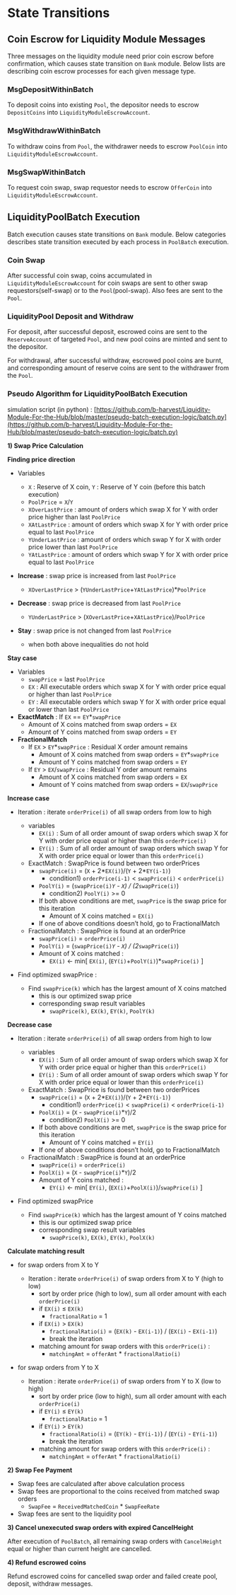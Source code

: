 <!--
order: 3
-->

# State Transitions

## Coin Escrow for Liquidity Module Messages

Three messages on the liquidity module need prior coin escrow before confirmation, which causes state transition on `Bank` module. Below lists are describing coin escrow processes for each given message type.

### MsgDepositWithinBatch

To deposit coins into existing `Pool`, the depositor needs to escrow `DepositCoins` into `LiquidityModuleEscrowAccount`.

### MsgWithdrawWithinBatch

To withdraw coins from `Pool`, the withdrawer needs to escrow `PoolCoin` into `LiquidityModuleEscrowAccount`.

### MsgSwapWithinBatch

To request coin swap, swap requestor needs to escrow `OfferCoin` into `LiquidityModuleEscrowAccount`.

## LiquidityPoolBatch Execution

Batch execution causes state transitions on `Bank` module. Below categories describes state transition executed by each process in `PoolBatch` execution.

### Coin Swap

After successful coin swap, coins accumulated in `LiquidityModuleEscrowAccount` for coin swaps are sent to other swap requestors(self-swap) or to the `Pool`(pool-swap). Also fees are sent to the `Pool`.

### LiquidityPool Deposit and Withdraw

For deposit, after successful deposit, escrowed coins are sent to the `ReserveAccount` of targeted `Pool`, and new pool coins are minted and sent to the depositor.

For withdrawal, after successful withdraw, escrowed pool coins are burnt, and corresponding amount of reserve coins are sent to the withdrawer from the `Pool`.

### Pseudo Algorithm for LiquidityPoolBatch Execution

simulation script (in python) : [https://github.com/b-harvest/Liquidity-Module-For-the-Hub/blob/master/pseudo-batch-execution-logic/batch.py](https://github.com/b-harvest/Liquidity-Module-For-the-Hub/blob/master/pseudo-batch-execution-logic/batch.py)

**1) Swap Price Calculation**

**Finding price direction**

- Variables

  - `X` : Reserve of X coin, `Y` : Reserve of Y coin (before this batch execution)
  - `PoolPrice` = `X`/`Y`
  - `XOverLastPrice` : amount of orders which swap X for Y with order price higher than last `PoolPrice`
  - `XAtLastPrice` : amount of orders which swap X for Y with order price equal to last `PoolPrice`
  - `YUnderLastPrice` : amount of orders which swap Y for X with order price lower than last `PoolPrice`
  - `YAtLastPrice` : amount of orders which swap Y for X with order price equal to last `PoolPrice`

- **Increase** : swap price is increased from last `PoolPrice`

  - `XOverLastPrice` > (`YUnderLastPrice`+`YAtLastPrice`)\*`PoolPrice`

- **Decrease** : swap price is decreased from last `PoolPrice`

  - `YUnderLastPrice` > (`XOverLastPrice`+`XAtLastPrice`)/`PoolPrice`

- **Stay** : swap price is not changed from last `PoolPrice`
  - when both above inequalities do not hold

**Stay case**

- Variables
  - `swapPrice` = last `PoolPrice`
  - `EX` : All executable orders which swap X for Y with order price equal or higher than last `PoolPrice`
  - `EY` : All executable orders which swap Y for X with order price equal or lower than last `PoolPrice`
- **ExactMatch** : If `EX` == `EY`\*`swapPrice`
  - Amount of X coins matched from swap orders = `EX`
  - Amount of Y coins matched from swap orders = `EY`
- **FractionalMatch**
  - If `EX` > `EY`\*`swapPrice` : Residual X order amount remains
    - Amount of X coins matched from swap orders = `EY`\*`swapPrice`
    - Amount of Y coins matched from swap orders = `EY`
  - If `EY` > `EX`/`swapPrice` : Residual Y order amount remains
    - Amount of X coins matched from swap orders = `EX`
    - Amount of Y coins matched from swap orders = `EX`/`swapPrice`

**Increase case**

- Iteration : iterate `orderPrice(i)` of all swap orders from low to high

  - variables
    - `EX(i)` : Sum of all order amount of swap orders which swap X for Y with order price equal or higher than this `orderPrice(i)`
    - `EY(i)` : Sum of all order amount of swap orders which swap Y for X with order price equal or lower than this `orderPrice(i)`
  - ExactMatch : SwapPrice is found between two orderPrices
    - `swapPrice(i)` = (`X` + 2*`EX(i)`)/(`Y` + 2*`EY(i-1)`)
      - condition1) `orderPrice(i-1)` < `swapPrice(i)` < `orderPrice(i)`
    - `PoolY(i)` = (`swapPrice(i)`_`Y` - `X`) / (2_`swapPrice(i)`)
      - condition2) `PoolY(i)` >= 0
    - If both above conditions are met, `swapPrice` is the swap price for this iteration
      - Amount of X coins matched = `EX(i)`
    - If one of above conditions doesn’t hold, go to FractionalMatch
  - FractionalMatch : SwapPrice is found at an orderPrice
    - `swapPrice(i)` = `orderPrice(i)`
    - `PoolY(i)` = (`swapPrice(i)`_`Y` - `X`) / (2_`swapPrice(i)`)
    - Amount of X coins matched :
      - `EX(i)` ← min[ `EX(i)`, (`EY(i)`+`PoolY(i)`)*`swapPrice(i)` ]

- Find optimized swapPrice :
  - Find `swapPrice(k)` which has the largest amount of X coins matched
    - this is our optimized swap price
    - corresponding swap result variables
      - `swapPrice(k)`, `EX(k)`, `EY(k)`, `PoolY(k)`

**Decrease case**

- Iteration : iterate `orderPrice(i)` of all swap orders from high to low

  - variables
    - `EX(i)` : Sum of all order amount of swap orders which swap X for Y with order price equal or higher than this `orderPrice(i)`
    - `EY(i)` : Sum of all order amount of swap orders which swap Y for X with order price equal or lower than this `orderPrice(i)`
  - ExactMatch : SwapPrice is found between two orderPrices
    - `swapPrice(i)` = (`X` + 2*`EX(i)`)/(`Y` + 2*`EY(i-1)`)
      - condition1) `orderPrice(i)` < `swapPrice(i)` < `orderPrice(i-1)`
    - `PoolX(i)` = (`X` - `swapPrice(i)`\*`Y`)/2
      - condition2) `PoolX(i)` >= 0
    - If both above conditions are met, `swapPrice` is the swap price for this iteration
      - Amount of Y coins matched = `EY(i)`
    - If one of above conditions doesn’t hold, go to FractionalMatch
  - FractionalMatch : SwapPrice is found at an orderPrice
    - `swapPrice(i)` = `orderPrice(i)`
    - `PoolX(i)` = (`X` - `swapPrice(i)`\*`Y`)/2
    - Amount of Y coins matched :
      - `EY(i)` ← min[ `EY(i)`, (`EX(i)`+`PoolX(i)`)/`swapPrice(i)` ]

- Find optimized swapPrice
  - Find `swapPrice(k)` which has the largest amount of Y coins matched
    - this is our optimized swap price
    - corresponding swap result variables
      - `swapPrice(k)`, `EX(k)`, `EY(k)`, `PoolX(k)`

**Calculate matching result**

- for swap orders from X to Y

  - Iteration : iterate `orderPrice(i)` of swap orders from X to Y (high to low)
    - sort by order price (high to low), sum all order amount with each `orderPrice(i)`
    - if `EX(i)` ≤ `EX(k)`
      - `fractionalRatio` = 1
    - if `EX(i)` > `EX(k)`
      - `fractionalRatio(i)` = (`EX(k)` - `EX(i-1)`) / (`EX(i)` - `EX(i-1)`)
      - break the iteration
    - matching amount for swap orders with this `orderPrice(i)` :
      - `matchingAmt` = `offerAmt` \* `fractionalRatio(i)`

- for swap orders from Y to X
  - Iteration : iterate `orderPrice(i)` of swap orders from Y to X (low to high)
    - sort by order price (low to high), sum all order amount with each `orderPrice(i)`
    - if `EY(i)` ≤ `EY(k)`
      - `fractionalRatio` = 1
    - if `EY(i)` > `EY(k)`
      - `fractionalRatio(i)` = (`EY(k)` - `EY(i-1)`) / (`EY(i)` - `EY(i-1)`)
      - break the iteration
    - matching amount for swap orders with this `orderPrice(i)` :
      - `matchingAmt` = `offerAmt` \* `fractionalRatio(i)`

**2) Swap Fee Payment**

- Swap fees are calculated after above calculation process
- Swap fees are proportional to the coins received from matched swap orders
  - `SwapFee` = `ReceivedMatchedCoin` \* `SwapFeeRate`
- Swap fees are sent to the liquidity pool

**3) Cancel unexecuted swap orders with expired CancelHeight**

After execution of `PoolBatch`, all remaining swap orders with `CancelHeight` equal or higher than current height are cancelled.

**4) Refund escrowed coins**

Refund escrowed coins for cancelled swap order and failed create pool, deposit, withdraw messages.
